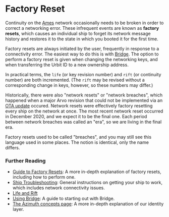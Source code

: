 # Factory Reset

Continuity on the [Ames](ames.md) network occasionally needs to be broken in order to correct a networking error. These infrequent events are known as **factory resets**, which causes an individual ship to forget its network message history and restores it to the state in which you booted it for the first time.

Factory resets are always initiated by the user, frequently in response to a connectivity error. The easiest way to do this is with [Bridge](bridge.md). The option to perform a factory reset is given when changing the networking keys, and when transferring the Urbit ID to a new ownership address.

In practical terms, the `life` (or key revision number) and `rift` (or continuity number) are both incremented.  (The `rift` may be revised without a corresponding change in keys, however, so these numbers may differ.)

Historically, there were also "network resets" or "network breaches", which happened when a major Arvo revision that could not be implemented via an [OTA update](ota-updates.md) occured. Network resets were effectively factory resetting every ship on the network at once. The most recent network reset occurred in December 2020, and we expect it to be the final one.  Each period between network breaches was called an "era", so we are living in the final era.

Factory resets used to be called "breaches", and you may still see this language used in some places. The notion is identical, only the name differs.

### Further Reading

- [Guide to Factory Resets](../manual/id/guide-to-resets.md): A more in-depth explanation of factory resets, including how to perform one.
- [Ship Troubleshooting](../manual/os/ship-troubleshooting.md): General instructions on getting your ship to work, which includes network connectivity issues.
- [Life and Rift](../system/identity/concepts/life-and-rift.md)
- [Using Bridge](../manual/id/using-bridge.md): A guide to starting out with Bridge.
- [The Azimuth concepts page](../system/identity/guides/advanced-azimuth-tools.md): A more in-depth explanation of our identity layer.

